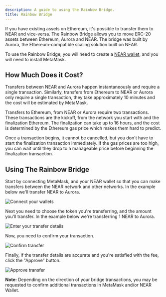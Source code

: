 ```yaml
---
description: A guide to using the Rainbow Bridge.
title: Rainbow Bridge
---
```


If you have existing assets on Ethereum, it's possible to transfer them to NEAR and vice-versa.
The Rainbow Bridge allows you to move ERC-20 assets between Ethereum, Aurora and NEAR.
The bridge was built by Aurora, the Ethereum-compatible scaling solution built on NEAR.

To use the Rainbow Bridge, you will need to create a [NEAR wallet](./creating-a-near-wallet), and you will need to install MetaMask.

## How Much Does it Cost?

Transfers between NEAR and Aurora happen instantaneously and require a single transaction.
Similarly, transfers from Ethereum to NEAR or Aurora only require a single transaction, they take approximately 10 minutes and the cost will be estimated by MetaMask.

Transfers to Ethereum, from NEAR or Aurora require two transactions. These transactions are the kickoff, from the network you start with and the finalization Ethereum.
The finalization can take up to 16 hours, and the cost is determined by the Ethereum gas price which makes them hard to predict.

Once a transaction begins, it cannot be cancelled, but you don't have to start the finalization transaction immediately.
If the gas prices are too high, you can wait until they drop to a manageable price before beginning the finalization transaction.

## Using The Rainbow Bridge

Start by connecting MetaMask, and your NEAR wallet so that you can make transfers between the NEAR network and other networks. In the example below we'll transfer NEAR to Aurora.

![Connect your wallets](/images/rainbowbridge1.png)

Next you need to choose the token you're transferring, and the amount you'll transfer. In the example below we're transferring 1 NEAR to Aurora.

![Enter your transfer details](/images/rainbowbridge2.png)

Now, you need to confirm your transaction.

![Confirm transfer](/images/rainbowbridge3.png)

Finally, if the transfer details are accurate and you're satisfied with the fee, click the "Approve" button.

![Approve transfer](/images/rainbowbridge4.png)

**Note:** Depending on the direction of your bridge transactions, you may be requested to confirm additional transactions in MetaMask and/or NEAR Wallet.

